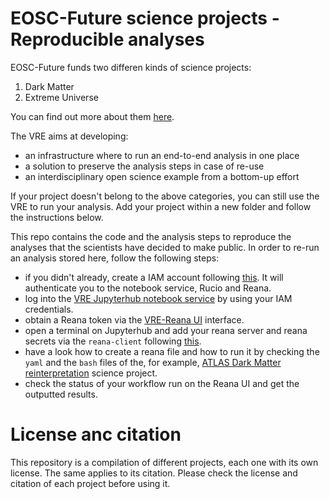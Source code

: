 # EOSC-Future science projects - Reproducible analyses

EOSC-Future funds two differen kinds of science projects:
1. Dark Matter 
2. Extreme Universe

You can find out more about them [here](https://escape2020.pages.in2p3.fr/virtual-environment/home/). 

The VRE aims at developing:
- an infrastructure where to run an end-to-end analysis in one place
- a solution to preserve the analysis steps in case of re-use 
- an interdisciplinary open science example from a bottom-up effort

If your project doesn't belong to the above categories, you can still use the VRE to run your analysis. Add your project within a new folder and follow the instructions below.

This repo contains the code and the analysis steps to reproduce the analyses that the scientists have decided to make public. 
In order to re-run an analysis stored here, follow the following steps:

- if you didn't already, create a IAM account following [this](https://datalake-rucio.docs.cern.ch/). It will authenticate you to the notebook service, Rucio and Reana. 
- log into the [VRE Jupyterhub notebook service](https://jhub-vre.cern.ch/) by using your IAM credentials.
- obtain a Reana token via the [VRE-Reana UI](https://reana-vre.cern.ch/) interface. 
- open a terminal on Jupyterhub and add your reana server and reana secrets via the `reana-client` following [this](https://datalake-rucio.docs.cern.ch/reana/). 
- have a look how to create a reana file and how to run it by checking the `yaml` and the `bash` files of the, for example, [ATLAS Dark Matter reinterpretation](https://github.com/vre-hub/science-projects/tree/main/dark_matter/ATLAS-dilepton) science project.
- check the status of your workflow run on the Reana UI and get the outputted results. 

# License anc citation

This repository is a compilation of different projects, each one with its own license. The same applies to its citation. Please check the license and citation of each project before using it.